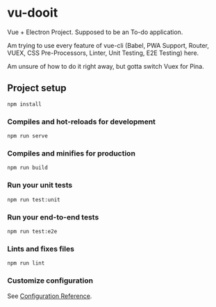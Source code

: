 # vu-dooit
Vue + Electron Project. Supposed to be an To-do application.

Am trying to use every feature of vue-cli (Babel, PWA Support, Router, VUEX, CSS Pre-Processors, Linter, Unit Testing, E2E Testing) here.

Am unsure of how to do it right away, but gotta switch Vuex for Pina.

## Project setup
```
npm install
```

### Compiles and hot-reloads for development
```
npm run serve
```

### Compiles and minifies for production
```
npm run build
```

### Run your unit tests
```
npm run test:unit
```

### Run your end-to-end tests
```
npm run test:e2e
```

### Lints and fixes files
```
npm run lint
```

### Customize configuration
See [Configuration Reference](https://cli.vuejs.org/config/).
